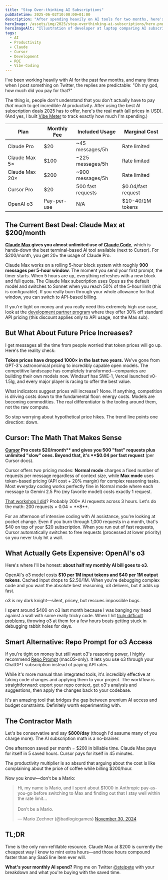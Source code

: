 ```yaml
---
title: "Stop Over-thinking AI Subscriptions"
pubDatetime: 2025-06-02T10:00:00+01:00
description: "After spending heavily on AI tools for two months, here's why the math actually works out—and which subscriptions are worth every penny."
heroImage: /assets/img/2025/stop-overthinking-ai-subscriptions/hero.png
heroImageAlt: "Illustration of developer at laptop comparing AI subscription costs with productivity scales showing $20 Cursor, $200 Claude Max, and $400 o3 pricing"
tags:
  - AI
  - Productivity
  - Claude
  - Cursor
  - Development
  - ROI
  - Vibe-Coding
---
```


I've been working heavily with AI for the past few months, and many times when I post something on Twitter, the replies are predictable: "Oh my god, how much did you pay for that?"

The thing is, people don't understand that you don't actually have to pay *that* much to get incredible AI productivity. After using the best AI subscription deals 2025 has to offer, here's the real math (all prices in USD). (And yes, I built [Vibe Meter](/posts/2025/vibe-meter-monitor-your-ai-costs/) to track exactly how much I'm spending.)

| Plan | Monthly Fee | Included Usage | Marginal Cost |
|------|-------------|----------------|---------------|
| Claude Pro | $20 | ~45 messages/5h | Rate limited |
| Claude Max 5× | $100 | ~225 messages/5h | Rate limited |
| Claude Max 20× | $200 | ~900 messages/5h | Rate limited |
| Cursor Pro | $20 | 500 fast requests | $0.04/fast request |
| OpenAI o3 | Pay-per-use | N/A | $10-40/1M tokens |

## The Current Best Deal: Claude Max at $200/month

**[Claude Max](https://claude.ai/settings/billing) gives you almost unlimited use of [Claude Code](https://claude.ai/code)**, which is hands-down the best terminal-based AI tool available (next to Cursor). For $200/month, you get 20× the usage of Claude Pro.

Claude Max works on a rolling 5-hour block system with roughly **900 messages per 5-hour window**. The moment you send your first prompt, the timer starts. When 5 hours are up, everything refreshes with a new block and full quota. The Claude Max subscription uses Opus as the default model and switches to Sonnet when you reach 50% of the 5-hour limit (this is configurable). If you really burn through your whole allowance for that window, you can switch to API-based billing.

If you're tight on money and you really need this extremely high use case, look at the [development partner program](https://support.anthropic.com/en/articles/11174108-about-the-development-partner-program) where they offer 30% off standard API pricing (this discount applies only to API usage, not the Max sub).

## But What About Future Price Increases?

I get messages all the time from people worried that token prices will go up. Here's the reality check:

**Token prices have dropped 1000× in the last two years.** We've gone from GPT-3's astronomical pricing to incredibly capable open models. The competitive landscape has completely transformed—companies are building their own models now. Windsurf has SWE-1, Vercel launched v0-1.5lg, and every major player is racing to offer the best value.

What indicators suggest prices will increase? None. If anything, competition is driving costs down to the fundamental floor: energy costs. Models are becoming commodities. The real differentiator is the tooling around them, not the raw compute.

So stop worrying about hypothetical price hikes. The trend line points one direction: down.

## Cursor: The Math That Makes Sense

**[Cursor](https://cursor.com/) Pro costs $20/month** and gives you 500 "fast" requests plus unlimited "slow" ones. Beyond that, it's **$0.04 per fast request** (per Cursor docs).

Cursor offers two pricing modes: **Normal mode** charges a fixed number of requests per message regardless of context size, while **Max mode** uses token-based pricing (API cost + 20% margin) for complex reasoning tasks. Most everyday coding works perfectly fine in Normal mode where each message to Gemini 2.5 Pro (my favorite model) costs exactly 1 request.

[That workshop I did](/posts/2025/the-future-of-vibe-coding/)? Probably 200+ AI requests across 3 hours. Let's do the math: 200 requests × $0.04 = **$8**. 

For an afternoon of intensive coding with AI assistance, you're looking at pocket change. Even if you burn through 1,000 requests in a month, that's $40 on top of your $20 subscription. When you run out of fast requests, Cursor automatically switches to free requests (processed at lower priority) so you never truly hit a wall.

## What Actually Gets Expensive: OpenAI's o3

Here's where I'll be honest: **about half my monthly AI bill goes to o3**. 

OpenAI's o3 model costs **$10 per 1M input tokens and $40 per 1M output tokens**. Cached input drops to $2.50/1M. When you're debugging complex code and you want the absolute best reasoning, o3 delivers, but it adds up fast.

o3 is my dark knight—silent, pricey, but rescues impossible bugs.

I spent around $400 on o3 last month because I was banging my head against a wall with some really tricky code. When I hit [truly difficult problems](https://github.com/steipete/AXorcist), throwing o3 at them for a few hours beats getting stuck in debugging rabbit holes for days.

## Smart Alternative: Repo Prompt for o3 Access

If you're tight on money but still want o3's reasoning power, I highly recommend [Repo Prompt](https://repoprompt.com/) (macOS-only). It lets you use o3 through your ChatGPT subscription instead of paying API rates.

While it's more manual than integrated tools, it's incredibly effective at taking code changes and applying them to your project. The workflow is straightforward: export your repo context, get o3's analysis and suggestions, then apply the changes back to your codebase.

It's an amazing tool that bridges the gap between premium AI access and budget constraints. Definitely worth experimenting with.

## The Contractor Math

Let's be conservative and say **$800/day** (though I'd assume many of you charge more). The AI subscription math is a no-brainer.

One afternoon saved per month = $200 in billable time. Claude Max pays for itself in 5 saved hours. Cursor pays for itself in 45 minutes.

The productivity multiplier is so absurd that arguing about the cost is like complaining about the price of coffee while billing $200/hour.

Now you know—don't be a Mario:

<blockquote class="twitter-tweet" data-width="550" data-theme="light" data-dnt="true"><p lang="en" dir="ltr">Hi, my name is Mario, and I spent about $1000 in Anthropic pay-as-you-go before switching to Max and finding out that I stay well within the rate limit...<br><br>Don&#39;t be a Mario.</p>&mdash; Mario Zechner (@badlogicgames) <a href="https://twitter.com/badlogicgames/status/1929665561715204520?ref_src=twsrc%5Etfw">November 30, 2024</a></blockquote>

## TL;DR

Time is the only non-refillable resource. Claude Max at $200 is currently the cheapest way I know to mint extra hours—and those hours compound faster than any SaaS line item ever will.

**What's your monthly AI spend?** Ping me on Twitter [@steipete](https://twitter.com/steipete) with your breakdown and what you're buying with the saved time.